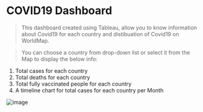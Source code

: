 # COVID19 Dashboard

>This dashboard created using Tableau, allow you to know information about Covid19 for each country and distibuation of Covid19 on WorldMap.

>You can choose a country from drop-down list or select it from the Map to display the below info:
  1. Total cases for each country
  2. Total deaths for each country
  3. Total fully vaccinated people for each country
  4. A timeline chart for total cases for each country per Month
  
  
  ![image](https://user-images.githubusercontent.com/107482510/223680477-91112771-6e4f-49ae-a107-c1a6ce20d529.png)
